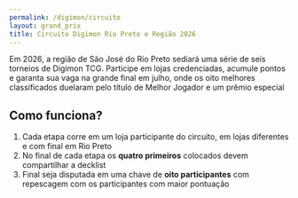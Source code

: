 ```yaml
---
permalink: /digimon/circuito
layout: grand_prix
title: Circuito Digimon Rio Preto e Região 2026
---
```


Em 2026, a região de São José do Rio Preto sediará uma série de seis torneios de Digimon TCG.
Participe em lojas credenciadas, acumule pontos e garanta sua vaga na grande final em julho, onde os oito melhores classificados duelaram pelo título de Melhor Jogador e um prêmio especial

## Como funciona?

1. Cada etapa corre em um loja participante do circuito, em lojas diferentes e com final em Rio Preto
1. No final de cada etapa os **quatro primeiros** colocados devem compartilhar a decklist
1. Final seja disputada em uma chave de **oito participantes** com repescagem com os participantes com maior pontuação
